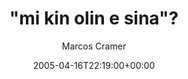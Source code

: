 ---
title: '"mi kin olin e sina"?'
posts: 7
hash: 't397'
author: 'Marcos Cramer'
date: 2005-04-16T22:19:00+00:00
sources:
  - http://forums.tokipona.org/viewtopic.php%3Ft=397.html
---